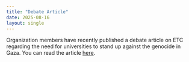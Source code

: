 ```yaml
---
title: "Debate Article"
date: 2025-08-16
layout: single
---
```


Organization members have recently published a debate article on ETC regarding the need for universities to stand up against the genocide in Gaza. You can read the article  [here](https://www.etc.se/debatt/medskyldighet-till-folkmord-a-r-inte-opartiskt).